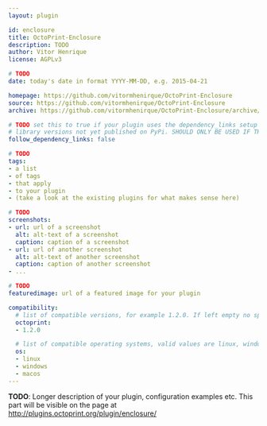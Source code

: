 ```yaml
---
layout: plugin

id: enclosure
title: OctoPrint-Enclosure
description: TODO
author: Vitor Henrique
license: AGPLv3

# TODO
date: today's date in format YYYY-MM-DD, e.g. 2015-04-21

homepage: https://github.com/vitormhenirque/OctoPrint-Enclosure
source: https://github.com/vitormhenirque/OctoPrint-Enclosure
archive: https://github.com/vitormhenirque/OctoPrint-Enclosure/archive/master.zip

# TODO set this to true if your plugin uses the dependency_links setup parameter to include
# library versions not yet published on PyPi. SHOULD ONLY BE USED IF THERE IS NO OTHER OPTION!
follow_dependency_links: false

# TODO
tags:
- a list
- of tags
- that apply
- to your plugin
- (take a look at the existing plugins for what makes sense here)

# TODO
screenshots:
- url: url of a screenshot
  alt: alt-text of a screenshot
  caption: caption of a screenshot
- url: url of another screenshot
  alt: alt-text of another screenshot
  caption: caption of another screenshot
- ...

# TODO
featuredimage: url of a featured image for your plugin

compatibility:
  # list of compatible versions, for example 1.2.0. If left empty no specific version requirement will be assumed
  octoprint:
  - 1.2.0

  # list of compatible operating systems, valid values are linux, windows, macos, leaving empty defaults to all
  os:
  - linux
  - windows
  - macos
---
```


**TODO**: Longer description of your plugin, configuration examples etc. This part will be visible on the page at
http://plugins.octoprint.org/plugin/enclosure/
